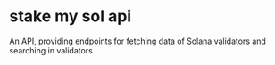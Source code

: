 # stake my sol api
An API, providing endpoints for fetching data of Solana validators and searching in validators
